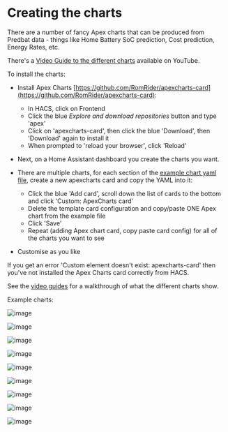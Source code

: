 # Creating the charts

There are a number of fancy Apex charts that can be produced from Predbat data - things like Home Battery SoC prediction, Cost prediction, Energy Rates, etc.

There's a [Video Guide to the different charts](https://www.youtube.com/watch?v=KXiRzMyRZyM) available on YouTube.

To install the charts:

- Install Apex Charts [https://github.com/RomRider/apexcharts-card](https://github.com/RomRider/apexcharts-card):
    - In HACS, click on Frontend
    - Click the blue *Explore and download repositories* button and type 'apex'
    - Click on 'apexcharts-card', then click the blue 'Download', then 'Download' again to install it
    - When prompted to 'reload your browser', click 'Reload'

- Next, on a Home Assistant dashboard you create the charts you want.
- There are multiple charts, for each section of the
[example chart yaml file](https://raw.githubusercontent.com/springfall2008/batpred/main/templates/example_chart.yml),
create a new apexcharts card and copy the YAML into it:
    - Click the blue 'Add card', scroll down the list of cards to the bottom and click 'Custom: ApexCharts card'
    - Delete the template card configuration and copy/paste ONE Apex chart from the example file
    - Click 'Save'
    - Repeat (adding Apex chart card, copy paste card config) for all of the charts you want to see
- Customise as you like

If you get an error 'Custom element doesn't exist: apexcharts-card' then you've not installed the Apex Charts card correctly from HACS.

See the [video guides](video-guides.md) for a walkthrough of what the different charts show.

Example charts:

![image](https://github.com/springfall2008/batpred/assets/48591903/28f29756-2502-4079-9c75-398e8a1a0699)

![image](https://github.com/springfall2008/batpred/assets/48591903/4c3df49c-52e5-443f-b9c5-7a673c96b205)

![image](https://github.com/springfall2008/batpred/assets/48591903/5f1f504d-9251-4610-9403-2a5f4d0bf332)

![image](https://github.com/springfall2008/batpred/assets/48591903/c02d65cf-e502-4484-a58d-cff8fb93d0f3)

![image](https://github.com/springfall2008/batpred/assets/48591903/a96934d3-753a-49da-800b-925896f87cb6)

![image](https://github.com/springfall2008/batpred/assets/48591903/0dfb7c90-c4b5-455b-9510-44ecfc86f12c)

![image](https://github.com/springfall2008/batpred/assets/48591903/cb52d4cd-8424-4080-93c2-8a58743bcd7a)

![image](https://github.com/springfall2008/batpred/assets/48591903/28e79e42-84df-4a5d-a078-7b6261a8fd1b)

![image](https://github.com/springfall2008/batpred/assets/48591903/ff1c1e1e-e43c-46a5-95a9-75f631425422)
